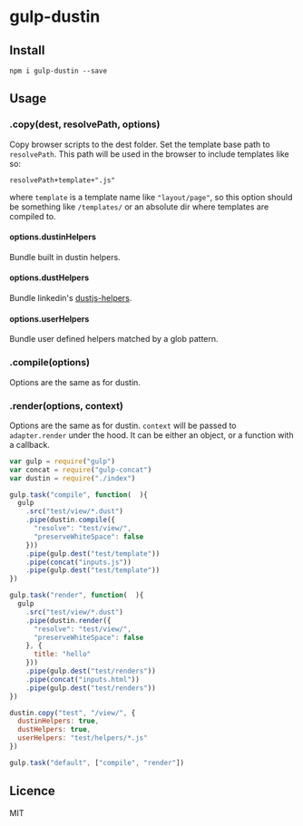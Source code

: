 gulp-dustin
===========

## Install

    npm i gulp-dustin --save

## Usage

### .copy(dest, resolvePath, options)

Copy browser scripts to the dest folder.
Set the template base path to `resolvePath`.
This path will be used in the browser to include templates like so:

    resolvePath+template+".js"

where `template` is a template name like `"layout/page"`,
so this option should be something like `/templates/`
or an absolute dir where templates are compiled to.

#### options.dustinHelpers

Bundle built in dustin helpers.

#### options.dustHelpers

Bundle linkedin's [dustjs-helpers](https://github.com/linkedin/dustjs-helpers).

#### options.userHelpers

Bundle user defined helpers matched by a glob pattern.

### .compile(options)

Options are the same as for dustin.

### .render(options, context)

Options are the same as for dustin.
`context` will be passed to `adapter.render` under the hood.
It can be either an object, or a function with a callback.

```js
var gulp = require("gulp")
var concat = require("gulp-concat")
var dustin = require("./index")

gulp.task("compile", function(  ){
  gulp
    .src("test/view/*.dust")
    .pipe(dustin.compile({
      "resolve": "test/view/",
      "preserveWhiteSpace": false
    }))
    .pipe(gulp.dest("test/template"))
    .pipe(concat("inputs.js"))
    .pipe(gulp.dest("test/template"))
})

gulp.task("render", function(  ){
  gulp
    .src("test/view/*.dust")
    .pipe(dustin.render({
      "resolve": "test/view/",
      "preserveWhiteSpace": false
    }, {
      title: "hello"
    }))
    .pipe(gulp.dest("test/renders"))
    .pipe(concat("inputs.html"))
    .pipe(gulp.dest("test/renders"))
})

dustin.copy("test", "/view/", {
  dustinHelpers: true,
  dustHelpers: true,
  userHelpers: "test/helpers/*.js"
})

gulp.task("default", ["compile", "render"])
```

## Licence

MIT
